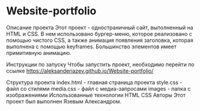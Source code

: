 # Website-portfolio

Описание проекта
Этот проект - одностраничный сайт, выполненный на HTML и CSS. В нем использовано бургер-меню, которое реализовано с помощью чистого CSS, а также анимация появления заголовка, которая выполнена с помощью keyframes. Большинство элементов имеет примитивную анимацию.

Инструкции по запуску
Чтобы запустить проект, необходимо перейти по ссылке https://aleksanderiazev.github.io/Website-portfolio/

Структура проекта
index.html - главная страница проекта
style.css - файл со стилями
media.css - файл с медиа-запросами 
images - папка с изображениями
Использованные технологии
HTML
CSS
Авторы
Этот проект был выполнен Язевым Александром.





